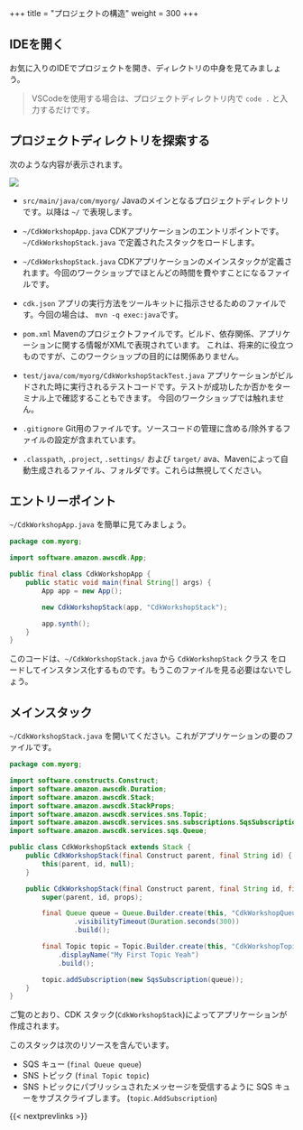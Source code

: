 +++
title = "プロジェクトの構造"
weight = 300
+++

## IDEを開く

お気に入りのIDEでプロジェクトを開き、ディレクトリの中身を見てみましょう。

> VSCodeを使用する場合は、プロジェクトディレクトリ内で `code .` と入力するだけです。

## プロジェクトディレクトリを探索する

次のような内容が表示されます。

![](./structure.png)

* `src/main/java/com/myorg/`  Javaのメインとなるプロジェクトディレクトリです。以降は `~/` で表現します。 
* `~/CdkWorkshopApp.java` CDKアプリケーションのエントリポイントです。 `~/CdkWorkshopStack.java` で定義されたスタックをロードします。
* `~/CdkWorkshopStack.java` CDKアプリケーションのメインスタックが定義されます。今回のワークショップでほとんどの時間を費やすことになるファイルです。

* `cdk.json` アプリの実行方法をツールキットに指示させるためのファイルです。今回の場合は、 `mvn -q exec:java`です。
* `pom.xml` Mavenのプロジェクトファイルです。ビルド、依存関係、アプリケーションに関する情報がXMLで表現されています。 これは、将来的に役立つものですが、このワークショップの目的には関係ありません。
* `test/java/com/myorg/CdkWorkshopStackTest.java` アプリケーションがビルドされた時に実行されるテストコードです。テストが成功したか否かをターミナル上で確認することもできます。 今回のワークショップでは触れません。
* `.gitignore` Git用のファイルです。ソースコードの管理に含める/除外するファイルの設定が含まれています。
* `.classpath`, `.project`, `.settings/` および `target/` ava、Mavenによって自動生成されるファイル、フォルダです。これらは無視してください。

## エントリーポイント

`~/CdkWorkshopApp.java` を簡単に見てみましょう。

```java
package com.myorg;

import software.amazon.awscdk.App;

public final class CdkWorkshopApp {
    public static void main(final String[] args) {
        App app = new App();

        new CdkWorkshopStack(app, "CdkWorkshopStack");

        app.synth();
    }
}
```

このコードは、`~/CdkWorkshopStack.java` から `CdkWorkshopStack` クラス をロードしてインスタンス化するものです。もうこのファイルを見る必要はないでしょう。

## メインスタック

`~/CdkWorkshopStack.java` を開いてください。これがアプリケーションの要のファイルです。

```java
package com.myorg;

import software.constructs.Construct;
import software.amazon.awscdk.Duration;
import software.amazon.awscdk.Stack;
import software.amazon.awscdk.StackProps;
import software.amazon.awscdk.services.sns.Topic;
import software.amazon.awscdk.services.sns.subscriptions.SqsSubscription;
import software.amazon.awscdk.services.sqs.Queue;

public class CdkWorkshopStack extends Stack {
    public CdkWorkshopStack(final Construct parent, final String id) {
        this(parent, id, null);
    }

    public CdkWorkshopStack(final Construct parent, final String id, final StackProps props) {
        super(parent, id, props);

        final Queue queue = Queue.Builder.create(this, "CdkWorkshopQueue")
                .visibilityTimeout(Duration.seconds(300))
                .build();

        final Topic topic = Topic.Builder.create(this, "CdkWorkshopTopic")
            .displayName("My First Topic Yeah")
            .build();

        topic.addSubscription(new SqsSubscription(queue));
    }
}
```

ご覧のとおり、CDK スタック(`CdkWorkshopStack`)によってアプリケーションが作成されます。

このスタックは次のリソースを含んでいます。

- SQS キュー (`final Queue queue`)
- SNS トピック (`final Topic topic`)
- SNS トピックにパブリッシュされたメッセージを受信するように SQS キューをサブスクライブします。 (`topic.AddSubscription`)

{{< nextprevlinks >}}